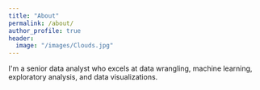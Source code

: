 ```yaml
---
title: "About"
permalink: /about/
author_profile: true
header:
  image: "/images/Clouds.jpg"
---
```


I'm a senior data analyst who excels at data wrangling, machine learning, exploratory analysis, and data visualizations.
